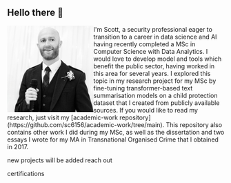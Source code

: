 ## Hello there 👋

<!--- Introduction --->
<div>
  <img align="left" src="https://github.com/sc6156/sc6156/blob/main/profile.jpg" alt="profile_pic" width="200"/>
  <div align="right">
    <p align="left">I'm Scott, a security professional eager to transition to a career in data science and AI having recently completed a MSc in Computer Science with Data Analytics. I would love 
      to develop model and tools which benefit the public sector, having worked in this area for several years. I explored this topic in my research project for my MSc by fine-tuning 
      transformer-based text summarisation models on a child protection dataset that I created from publicly available sources. If you would like to read my research, just visit my 
      [academic-work repository](https://github.com/sc6156/academic-work/tree/main). This repository also contains other work I did during my MSc, as well as the dissertation and two 
      essays I wrote for my MA in Transnational Organised Crime that I obtained in 2017.</p> 
  </div>
</div>





new projects will be added 
reach out

certifications 
